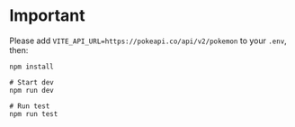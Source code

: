# Important

Please add `VITE_API_URL=https://pokeapi.co/api/v2/pokemon` to your `.env`, then:

```
npm install

# Start dev
npm run dev

# Run test
npm run test

```
